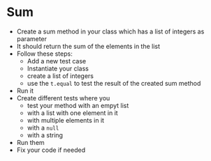 # Sum
- Create a sum method in your class which has a list of integers as parameter
- It should return the sum of the elements in the list
- Follow these steps:
    - Add a new test case
    - Instantiate your class
    - create a list of integers
    - use the `t.equal` to test the result of the created sum method
- Run it
- Create different tests where you
    - test your method with an empyt list
    - with a list with one element in it
    - with multiple elements in it
    - with a `null`
    - with a string
- Run them
- Fix your code if needed
